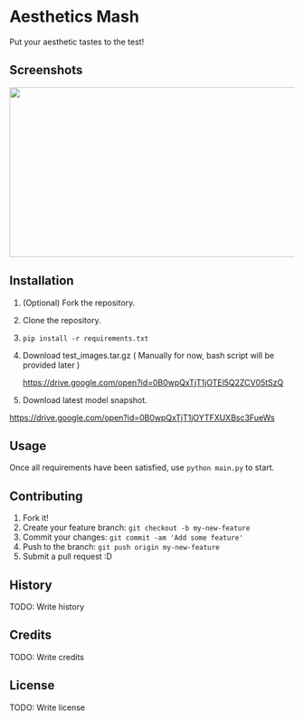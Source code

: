 # Aesthetics Mash
Put your aesthetic tastes to the test!

## Screenshots
[<img src="https://cloud.githubusercontent.com/assets/7908951/20647450/89c10b10-b4cf-11e6-99d2-791575f21258.png" width=858 height=300>](wow)

## Installation
1. (Optional) Fork the repository.
2. Clone the repository.
3. ` pip install -r requirements.txt `
4. Download test_images.tar.gz ( Manually for now, bash script will be provided later )

   https://drive.google.com/open?id=0B0wpQxTjT1jOTEl5Q2ZCV05tSzQ
5. Download latest model snapshot.

  https://drive.google.com/open?id=0B0wpQxTjT1jOYTFXUXBsc3FueWs

## Usage
Once all requirements have been satisfied, use ` python main.py ` to start.

## Contributing
1. Fork it!
2. Create your feature branch: `git checkout -b my-new-feature`
3. Commit your changes: `git commit -am 'Add some feature'`
4. Push to the branch: `git push origin my-new-feature`
5. Submit a pull request :D

## History
TODO: Write history

## Credits
TODO: Write credits

## License
TODO: Write license
